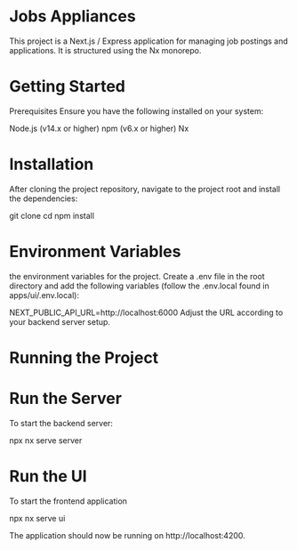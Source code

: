# Jobs Appliances

This project is a Next.js / Express application for managing job postings and applications. It is structured using the Nx monorepo.

# Getting Started

Prerequisites
Ensure you have the following installed on your system:

Node.js (v14.x or higher)
npm (v6.x or higher)
Nx

# Installation

After cloning the project repository, navigate to the project root and install the dependencies:

git clone <repository-url>
cd <project-directory>
npm install

# Environment Variables

the environment variables for the project. Create a .env file in the root directory and add the following variables (follow the .env.local found in apps/ui/.env.local):

NEXT_PUBLIC_API_URL=http://localhost:6000
Adjust the URL according to your backend server setup.

# Running the Project

# Run the Server

To start the backend server:

npx nx serve server

# Run the UI

To start the frontend application

npx nx serve ui

The application should now be running on http://localhost:4200.
